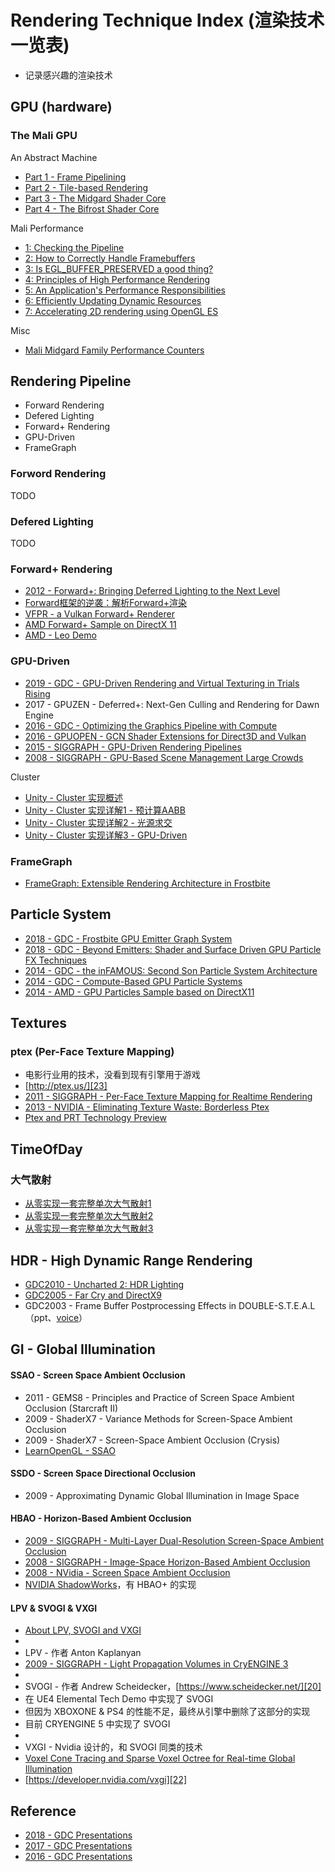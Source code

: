 # Rendering Technique Index (渲染技术一览表)

 * 记录感兴趣的渲染技术


## GPU (hardware)

### The Mali GPU

An Abstract Machine

* [Part 1 - Frame Pipelining][43]
* [Part 2 - Tile-based Rendering][44]
* [Part 3 - The Midgard Shader Core][45]
* [Part 4 - The Bifrost Shader Core][46]

Mali Performance

* [1: Checking the Pipeline][53]
* [2: How to Correctly Handle Framebuffers][54]
* [3: Is EGL_BUFFER_PRESERVED a good thing?][52]
* [4: Principles of High Performance Rendering][49]
* [5: An Application's Performance Responsibilities][48]
* [6: Efficiently Updating Dynamic Resources][50]
* [7: Accelerating 2D rendering using OpenGL ES][51]

Misc

* [Mali Midgard Family Performance Counters][47]


## Rendering Pipeline

 * Forward Rendering
 * Defered Lighting
 * Forward+ Rendering
 * GPU-Driven
 * FrameGraph

### Forword Rendering

TODO

### Defered Lighting

TODO

### Forward+ Rendering

 * [2012 - Forward+: Bringing Deferred Lighting to the Next Level][1]
 * [Forward框架的逆袭：解析Forward+渲染][4]
 * [VFPR - a Vulkan Forward+ Renderer][2]
 * [AMD Forward+ Sample on DirectX 11][3]
 * [AMD - Leo Demo][26]

### GPU-Driven

 * [2019 - GDC - GPU-Driven Rendering and Virtual Texturing in Trials Rising][8]
 * 2017 - GPUZEN - Deferred+: Next-Gen Culling and Rendering for Dawn Engine
 * [2016 - GDC - Optimizing the Graphics Pipeline with Compute][9]
 * [2016 - GPUOPEN - GCN Shader Extensions for Direct3D and Vulkan][5]
 * [2015 - SIGGRAPH - GPU-Driven Rendering Pipelines][6]
 * [2008 - SIGGRAPH - GPU-Based Scene Management Large Crowds][7]

Cluster

* [Unity - Cluster 实现概述][36]
* [Unity - Cluster 实现详解1 - 预计算AABB][37]
* [Unity - Cluster 实现详解2 - 光源求交][38]
* [Unity - Cluster 实现详解3 - GPU-Driven][39]

### FrameGraph

 * [FrameGraph: Extensible Rendering Architecture in Frostbite][35]


## Particle System

 * [2018 - GDC - Frostbite GPU Emitter Graph System][29]
 * [2018 - GDC - Beyond Emitters: Shader and Surface Driven GPU Particle FX Techniques][34]
 * [2014 - GDC - the inFAMOUS: Second Son Particle System Architecture][28]
 * [2014 - GDC - Compute-Based GPU Particle Systems][27]
 * [2014 - AMD - GPU Particles Sample based on DirectX11][30]


## Textures

### ptex (Per-Face Texture Mapping)

 * 电影行业用的技术，没看到现有引擎用于游戏
 * [http://ptex.us/][23]
 * [2011 - SIGGRAPH - Per-Face Texture Mapping for Realtime Rendering][24]
 * [2013 - NVIDIA - Eliminating Texture Waste: Borderless Ptex][25]
 * [Ptex and PRT Technology Preview][26]


## TimeOfDay

### 大气散射

* [从零实现一套完整单次大气散射1][40]
* [从零实现一套完整单次大气散射2][41]
* [从零实现一套完整单次大气散射3][42]


## HDR - High Dynamic Range Rendering

 * [GDC2010 - Uncharted 2: HDR Lighting][10]
 * [GDC2005 - Far Cry and DirectX9][11]
 * GDC2003 - Frame Buffer Postprocessing Effects in DOUBLE-S.T.E.A.L（ppt、[voice][12]）


## GI - Global Illumination

#### SSAO - Screen Space Ambient Occlusion

 * 2011 - GEMS8 - Principles and Practice of Screen Space Ambient Occlusion (Starcraft II)
 * 2009 - ShaderX7 - Variance Methods for Screen-Space Ambient Occlusion
 * 2009 - ShaderX7 - Screen-Space Ambient Occlusion (Crysis)
 * [LearnOpenGL - SSAO][14]

#### SSDO - Screen Space Directional Occlusion

 * 2009 - Approximating Dynamic Global Illumination in Image Space

#### HBAO - Horizon-Based Ambient Occlusion

 * [2009 - SIGGRAPH - Multi-Layer Dual-Resolution Screen-Space Ambient Occlusion][13]
 * [2008 - SIGGRAPH - Image-Space Horizon-Based Ambient Occlusion][16]
 * [2008 - NVidia - Screen Space Ambient Occlusion][17]
 * [NVIDIA ShadowWorks][15]，有 HBAO+ 的实现

#### LPV & SVOGI & VXGI

 * [About LPV, SVOGI and VXGI][18]
 * 
 * LPV - 作者 Anton Kaplanyan
 * [2009 - SIGGRAPH - Light Propagation Volumes in CryENGINE 3][19]
 * 
 * SVOGI - 作者 Andrew Scheidecker，[https://www.scheidecker.net/][20]
 * 在 UE4 Elemental Tech Demo 中实现了 SVOGI
 * 但因为 XBOXONE & PS4 的性能不足，最终从引擎中删除了这部分的实现
 * 目前 CRYENGINE 5 中实现了 SVOGI
 * 
 * VXGI - Nvidia 设计的，和 SVOGI 同类的技术
 * [Voxel Cone Tracing and Sparse Voxel Octree for Real-time Global Illumination][21]
 * [https://developer.nvidia.com/vxgi][22]


## Reference

 * [2018 - GDC Presentations][31]
 * [2017 - GDC Presentations][32]
 * [2016 - GDC Presentations][33]


[1]:https://takahiroharada.files.wordpress.com/2015/04/forward_plus.pdf
[2]:https://github.com/WindyDarian/Vulkan-Forward-Plus-Renderer
[3]:https://github.com/GPUOpen-LibrariesAndSDKs/ForwardPlus11/
[4]:https://www.cnblogs.com/gongminmin/archive/2012/04/22/2464982.html
[5]:https://gpuopen.com/learn/gcn-shader-extensions-for-direct3d-and-vulkan/
[6]:https://www.advances.realtimerendering.com/s2015/aaltonenhaar_siggraph2015_combined_final_footer_220dpi.pdf
[7]:https://drivers.amd.com/misc/siggraph_asia_08/GPUBasedSceneManagementLargeCrowds.pdf
[8]:https://twvideo01.ubm-us.net/o1/vault/gdc2019/presentations/Drazhevskyi_Oleksandr_GPU_Driven_Rendering.pdf
[9]:https://www.gdcvault.com/play/1023109/Optimizing-the-Graphics-Pipeline-With
[10]:https://www.gdcvault.com/play/1012351/Uncharted-2-HDR
[11]:https://ia800902.us.archive.org/25/items/crytek_presentations/GDC2005_FarCryAndDX9.ppt
[12]:https://www.gdcvault.com/play/1022664/Frame-Buffer-Postprocessing-Effects-in
[13]:https://developer.download.nvidia.cn/presentations/2009/SIGGRAPH/Bavoil_MultiLayerDualResolutionSSAO.pdf
[14]:https://learnopengl.com/Advanced-Lighting/SSAO
[15]:https://developer.nvidia.com/shadowworks
[16]:https://developer.download.nvidia.com/presentations/2008/SIGGRAPH/HBAO_SIG08b.pdf
[17]:https://developer.download.nvidia.cn/SDK/10.5/direct3d/Source/ScreenSpaceAO/doc/ScreenSpaceAO.pdf
[18]:https://www.zhihu.com/question/28295455
[19]:http://advances.realtimerendering.com/s2009/
[20]:https://www.scheidecker.net/
[21]:https://on-demand.gputechconf.com/gtc/2012/presentations/SB134-Voxel-Cone-Tracing-Octree-Real-Time-Illumination.pdf
[22]:https://developer.nvidia.com/vxgi
[23]:http://ptex.us/
[24]:https://developer.download.nvidia.cn/assets/gamedev/docs/RealtimePtex-siggraph2011.pdf
[25]:https://developer.nvidia.com/sites/default/files/akamai/gamedev/docs/Borderless%20Ptex.pdf
[26]:https://gpuopen.com/archived/radeon-hd-7900-series-graphics-real-time-demos/
[27]:http://twvideo01.ubm-us.net/o1/vault/GDC2014/Presentations/Gareth_Thomas_Compute-based_GPU_Particle.pdf
[28]:https://www.suckerpunch.com/iss-particles-gdc2014/
[29]:https://www.ea.com/frostbite/news/frostbite-gpu-emitter-graph-system
[30]:https://github.com/GPUOpen-LibrariesAndSDKs/GPUParticles11
[31]:https://knarkowicz.wordpress.com/2018/03/22/gdc-2018-presentations/
[32]:https://knarkowicz.wordpress.com/2017/03/01/gdc-2017-presentations/
[33]:https://knarkowicz.wordpress.com/2016/03/21/gdc-2016-presentations/
[34]:https://www.dropbox.com/s/guyvljewxhjssyr/ccoffin_GDC18_Version030_final.pptx?dl=0
[35]:https://www.gdcvault.com/play/1024612/FrameGraph-Extensible-Rendering-Architecture-in
[36]:https://zhuanlan.zhihu.com/p/71932575
[37]:https://zhuanlan.zhihu.com/p/72252279
[38]:https://zhuanlan.zhihu.com/p/72484631
[39]:https://zhuanlan.zhihu.com/p/72747058
[40]:https://zhuanlan.zhihu.com/p/237502022
[41]:https://zhuanlan.zhihu.com/p/237727216
[42]:https://zhuanlan.zhihu.com/p/237886632
[43]:https://community.arm.com/developer/tools-software/graphics/b/blog/posts/the-mali-gpu-an-abstract-machine-part-1---frame-pipelining
[44]:https://community.arm.com/developer/tools-software/graphics/b/blog/posts/the-mali-gpu-an-abstract-machine-part-2---tile-based-rendering
[45]:https://community.arm.com/developer/tools-software/graphics/b/blog/posts/the-mali-gpu-an-abstract-machine-part-3---the-midgard-shader-core
[46]:https://community.arm.com/developer/tools-software/graphics/b/blog/posts/the-mali-gpu-an-abstract-machine-part-4---the-bifrost-shader-core
[47]:https://community.arm.com/developer/tools-software/graphics/b/blog/posts/mali-midgard-family-performance-counters
[48]:https://community.arm.com/developer/tools-software/graphics/b/blog/posts/mali-performance-5-an-application-s-performance-responsibilities
[49]:https://community.arm.com/developer/tools-software/graphics/b/blog/posts/mali-performance-4-principles-of-high-performance-rendering
[50]:https://community.arm.com/developer/tools-software/graphics/b/blog/posts/mali-performance-6-efficiently-updating-dynamic-resources
[51]:https://community.arm.com/developer/tools-software/graphics/b/blog/posts/mali-performance-7-accelerating-2d-rendering-using-opengl-es
[52]:https://community.arm.com/developer/tools-software/graphics/b/blog/posts/mali-performance-3-is-egl_5f00_buffer_5f00_preserved-a-good-thing
[53]:https://community.arm.com/developer/tools-software/graphics/b/blog/posts/mali-performance-1-checking-the-pipeline
[54]:https://community.arm.com/developer/tools-software/graphics/b/blog/posts/mali-performance-2-how-to-correctly-handle-framebuffers
